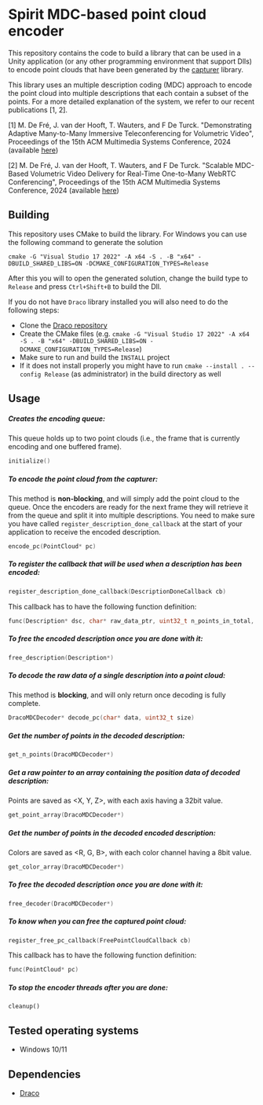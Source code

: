 # Spirit MDC-based point cloud encoder
This repository contains the code to build a library that can be used in a Unity application (or any other programming environment that support Dlls) to encode point clouds that have been generated by the [capturer](../point_cloud_capturer/) library.



This library uses an multiple description coding (MDC) approach to encode the point cloud into multiple descriptions that each contain a subset of the points. For a more detailed explanation of the system, we refer to our recent publications [1, 2].

[1] M. De Fré, J. van der Hooft, T. Wauters, and F De Turck. "Demonstrating Adaptive Many-to-Many Immersive Teleconferencing for Volumetric Video", Proceedings of the 15th ACM Multimedia Systems Conference, 2024 (available [here](https://backoffice.biblio.ugent.be/download/01HW2J0M02RWJSSFSGP8EEDQ1B/01HW2J41RKP8CXHFTR22D2ARNQ))

[2] M. De Fré, J. van der Hooft, T. Wauters, and F De Turck. "Scalable MDC-Based Volumetric Video Delivery for Real-Time One-to-Many WebRTC Conferencing", Proceedings of the 15th ACM Multimedia Systems Conference, 2024 (available [here](https://backoffice.biblio.ugent.be/download/01HW2J66EZD49XQD2P94JBXHKR/01HW2J8F937QNC36XHZEBRHE8K))

## Building
This repository uses CMake to build the library. For Windows you can use the following command to generate the solution
 ```
 cmake -G "Visual Studio 17 2022" -A x64 -S . -B "x64" -DBUILD_SHARED_LIBS=ON -DCMAKE_CONFIGURATION_TYPES=Release
 ```
After this you will to open the generated solution, change the build type to `Release` and press `Ctrl+Shift+B` to build the  Dll.

If you do not have `Draco` library installed you will also need to do the following steps:

* Clone the [Draco repository](https://github.com/google/draco) 
* Create the CMake files (e.g. `cmake -G "Visual Studio 17 2022" -A x64 -S . -B "x64" -DBUILD_SHARED_LIBS=ON -DCMAKE_CONFIGURATION_TYPES=Release`)
* Make sure to run and build the `INSTALL` project
* If it does not install properly you might have to run `cmake --install . --config Release` (as administrator) in the build directory as well 

## Usage

##### Creates the encoding queue:
This queue holds up to two point clouds (i.e., the frame that is currently encoding and one buffered frame).
```c++
initialize()
```
##### To encode the point cloud from the capturer:
This method is **non-blocking**, and will simply add the point cloud to the queue. Once the encoders are ready for the next frame they will retrieve it from the queue and split it into multiple descriptions. You need to make sure you have called `register_description_done_callback` at the start of your application to receive the encoded description.
```c++
encode_pc(PointCloud* pc)
```

##### To register the callback that will be used when a description has been encoded:
```c++
register_description_done_callback(DescriptionDoneCallback cb)
```

This callback has to have the following function definition: 

```c++
func(Description* dsc, char* raw_data_ptr, uint32_t n_points_in_total, uint32_t dsc_size, uint32_t frame_nr, uint32_t dsc_nr)
```

##### To free the encoded description once you are done with it:
```c++
free_description(Description*)
```

##### To decode the raw data of a single description into a point cloud:
This method is **blocking**, and will only return once decoding is fully complete.
```c++
DracoMDCDecoder* decode_pc(char* data, uint32_t size)
```

##### Get the number of points in the decoded description:
```c++
get_n_points(DracoMDCDecoder*)
```

##### Get a raw pointer to an array containing the position data of decoded  description:
Points are saved as <X, Y, Z>, with each axis having a 32bit value.
```c++
get_point_array(DracoMDCDecoder*)
```

##### Get the number of points in the decoded encoded description:
Colors are saved as <R, G, B>, with each color channel having a 8bit value.
```c++
get_color_array(DracoMDCDecoder*)
```

##### To free the decoded description once you are done with it:
```c++
free_decoder(DracoMDCDecoder*)
```

##### To know when you can free the captured point cloud:
```c++
register_free_pc_callback(FreePointCloudCallback cb)
```
This callback has to have the following function definition:

```c++
func(PointCloud* pc)
```

##### To stop the encoder threads after you are done:
```
cleanup()
```

## Tested operating systems
- Windows 10/11

## Dependencies
- [Draco](https://github.com/google/draco)
